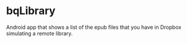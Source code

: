 bqLibrary
=========

Android app that shows a list of the epub files that you have in Dropbox simulating a remote library.
